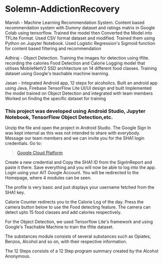 # Solemn-AddictionRecovery
 
Manish - Machine Learning Recommendation System. 
Content based recommendation system with Dummy dataset and ratings matrix in Google Colab using tensorflow.
Trained the model then Converted the Model into TFLite Format. Used CSV format dataset and modified.
Trained them using Python on Jupyter Notebook.
Used Logistic Regression's Sigmoid function for content based filtering and recommendation

Adhiraj - Object Detection.
Training the images for detection using tflite. recording the calories
Food Detection and Calorie Logging model that utilises MobileNetV2 SSD architecture on 14 different food classes.
Training dataset using Google's teachable machine learning.

Jasan - Integrated Android app, 12 steps for alcoholics.
Built an android app using Java, Firebase TensorFlow Lite
UI/UI design and built
Implemented the model trained on Object Detection and integrated with team members
Worked on finding the specific dataset for training

### This project was developed using Android Studio, Jupyter Notebook, TensorFlow Object Detection,etc.

Unzip the file and open the project in Android Studio. The Google Sign In was kept internal as this was not intended to share with everybody. Message our team members and we can invite you for the SHA1 login credentials. Go to:
> [Google Cloud Platform ](https://console.cloud.google.com)

Create a new credential and Copy the SHA1 ID from the SignInReport and paste it there. Save everything and you will now be able to log into the app.
Login using your AIT Google Account. You will be redirected to the Homepage, where 4 modules can be seen.

The profile is very basic and just displays your username fetched from the SHA1 key.

Calorie Counter redirects you to the Calorie Log of the day. Press the camera button below to use the Food detecting feature. The camera can detect upto 15 food classes and add calories respectively.

For the Object Detection, we used Tensorflow Lite's framework and using Google's Teachable Machine to train the tflite dataset.

The substances module consists of several substances such as Opiates, Benzos, Alcohol and so on, with their respective information. 

The 12 Steps consists of a 12 Step program summary created by the Alcohol Anonymous.
